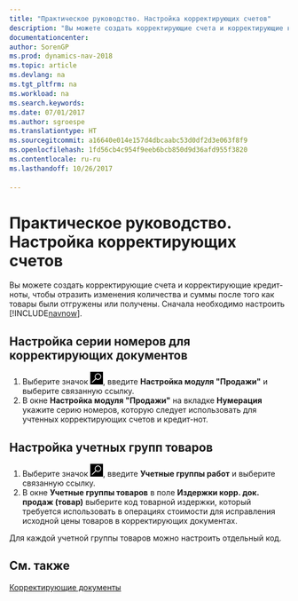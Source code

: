 ```yaml
---
title: "Практическое руководство. Настройка корректирующих счетов"
description: "Вы можете создать корректирующие счета и корректирующие кредит-ноты, чтобы отразить изменения количества и суммы после того как товары были отгружены или получены."
documentationcenter: 
author: SorenGP
ms.prod: dynamics-nav-2018
ms.topic: article
ms.devlang: na
ms.tgt_pltfrm: na
ms.workload: na
ms.search.keywords: 
ms.date: 07/01/2017
ms.author: sgroespe
ms.translationtype: HT
ms.sourcegitcommit: a16640e014e157d4dbcaabc53d0df2d3e063f8f9
ms.openlocfilehash: 1fd56cb4c954f9eeb6bcb850d9d36afd955f3820
ms.contentlocale: ru-ru
ms.lasthandoff: 10/26/2017

---
```

# <a name="how-to-set-up-corrective-invoicing"></a>Практическое руководство. Настройка корректирующих счетов
Вы можете создать корректирующие счета и корректирующие кредит-ноты, чтобы отразить изменения количества и суммы после того как товары были отгружены или получены. Сначала необходимо настроить [!INCLUDE[navnow](../../includes/navnow_md.md)].  

## <a name="to-set-up-number-series-for-corrective-documents"></a>Настройка серии номеров для корректирующих документов  

1.  Выберите значок ![Поиск страницы или отчета](../../media/ui-search/search_small.png "Значок поиска страницы или отчета"), введите **Настройка модуля "Продажи"** и выберите связанную ссылку.  
2.  В окне **Настройка модуля "Продажи"** на вкладке **Нумерация** укажите серию номеров, которую следует использовать для учтенных корректирующих счетов и кредит-нот.  

## <a name="to-set-up-inventory-posting-groups"></a>Настройка учетных групп товаров  

1.  Выберите значок ![Поиск страницы или отчета](../../media/ui-search/search_small.png "Значок поиска страницы или отчета"), введите **Учетные группы работ** и выберите связанную ссылку.
2.  В окне **Учетные группы товаров** в поле **Издержки корр. док. продаж (товар)** выберите код товарной издержки, который требуется использовать в операциях стоимости для исправления исходной цены товаров в корректирующих документах.  

Для каждой учетной группы товаров можно настроить отдельный код.  

## <a name="see-also"></a>См. также  
 [Корректирующие документы](corrective-documents.md)

